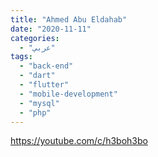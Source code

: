 ```yaml
---
title: "Ahmed Abu Eldahab"
date: "2020-11-11"
categories:
  - "عربي"
tags:
  - "back-end"
  - "dart"
  - "flutter"
  - "mobile-development"
  - "mysql"
  - "php"
---
```


https://youtube.com/c/h3boh3bo
